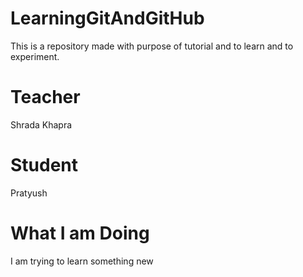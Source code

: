 # LearningGitAndGitHub
This is a repository made with purpose of tutorial and to learn and to experiment.

# Teacher 
Shrada Khapra

# Student
Pratyush

# What I am Doing 
I am trying to learn something new